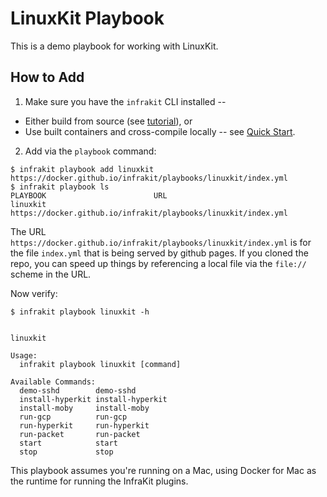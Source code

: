 LinuxKit Playbook
=================

This is a demo playbook for working with LinuxKit.

## How to Add

1. Make sure you have the `infrakit` CLI installed --
  + Either build from source (see [tutorial](../../tutorial.md)), or
  + Use built containers and cross-compile locally -- see [Quick Start](../README.md).

2. Add via the `playbook` command:

```shell
$ infrakit playbook add linuxkit https://docker.github.io/infrakit/playbooks/linuxkit/index.yml
$ infrakit playbook ls
PLAYBOOK                      	URL
linuxkit                      	https://docker.github.io/infrakit/playbooks/linuxkit/index.yml
```

The URL `https://docker.github.io/infrakit/playbooks/linuxkit/index.yml` is for the file `index.yml`
that is being served by github pages.  If you cloned the repo, you can speed up things by referencing
a local file via the `file://` scheme in the URL.


Now verify:
```shell
$ infrakit playbook linuxkit -h


linuxkit

Usage:
  infrakit playbook linuxkit [command]

Available Commands:
  demo-sshd        demo-sshd
  install-hyperkit install-hyperkit
  install-moby     install-moby
  run-gcp          run-gcp
  run-hyperkit     run-hyperkit
  run-packet       run-packet
  start            start
  stop             stop
```

This playbook assumes you're running on a Mac, using Docker for Mac as the runtime for running the InfraKit plugins.